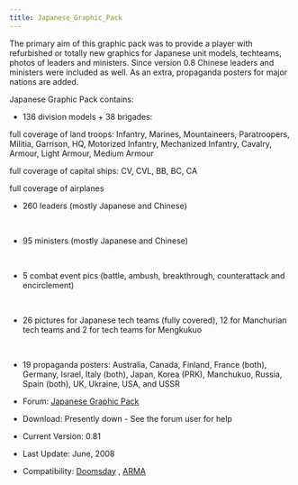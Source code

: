 ```yaml
---
title: Japanese_Graphic_Pack
---
```



The primary aim of this graphic pack was to provide a player with
refurbished or totally new graphics for Japanese unit models, techteams,
photos of leaders and ministers. Since version 0.8 Chinese leaders and
ministers were included as well. As an extra, propaganda posters for
major nations are added.

Japanese Graphic Pack contains:

-   136 division models + 38 brigades:

full coverage of land troops: Infantry, Marines, Mountaineers,
Paratroopers, Militia, Garrison, HQ, Motorized Infantry, Mechanized
Infantry, Cavalry, Armour, Light Armour, Medium Armour

full coverage of capital ships: CV, CVL, BB, BC, CA

full coverage of airplanes

-   260 leaders (mostly Japanese and Chinese)

&nbsp;

-   95 ministers (mostly Japanese and Chinese)

&nbsp;

-   5 combat event pics (battle, ambush, breakthrough, counterattack and
    encirclement)

&nbsp;

-   26 pictures for Japanese tech teams (fully covered), 12 for
    Manchurian tech teams and 2 for tech teams for Mengkukuo

&nbsp;

-   19 propaganda posters: Australia, Canada, Finland, France (both),
    Germany, Israel, Italy (both), Japan, Korea (PRK), Manchukuo,
    Russia, Spain (both), UK, Ukraine, USA, and USSR

  

-   Forum: [Japanese Graphic
    Pack](http://forum.paradoxplaza.com/forum/showthread.php?t=319767)
-   Download: Presently down - See the forum user for help
-   Current Version: 0.81
-   Last Update: June, 2008
-   Compatibility: [Doomsday](/wiki/Doomsday "Doomsday") ,
    [ARMA](/wiki/ARMA "ARMA")
